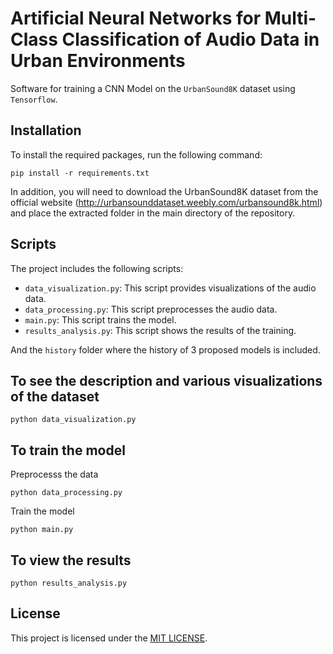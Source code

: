 # Artificial Neural Networks for Multi-Class Classification of Audio Data in Urban Environments
Software for training a CNN Model on the `UrbanSound8K` dataset using `Tensorflow`. 

## Installation

To install the required packages, run the following command:

```
pip install -r requirements.txt
```

In addition, you will need to download the UrbanSound8K dataset from the official website (http://urbansounddataset.weebly.com/urbansound8k.html) and place the extracted folder in the main directory of the repository.


## Scripts

The project includes the following scripts:

- `data_visualization.py`: This script provides visualizations of the audio data.
- `data_processing.py`: This script preprocesses the audio data.
- `main.py`: This script trains the model.
- `results_analysis.py`: This script shows the results of the training.

And the `history` folder where the history of 3 proposed models is included.


## To see the description and various visualizations of the dataset
```
python data_visualization.py
```


## To train the model

Preprocesss the data
```
python data_processing.py
```

Train the model
```
python main.py
```

## To view the results
```
python results_analysis.py
```

## License

This project is licensed under the [MIT LICENSE](LICENSE.md).
